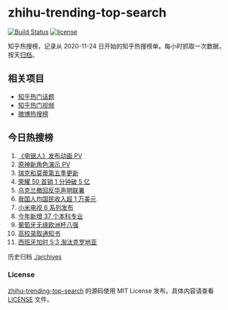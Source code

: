 # zhihu-trending-top-search

[![Build Status](https://github.com/justjavac/zhihu-trending-top-search/workflows/ci/badge.svg?branch=main)](https://github.com/justjavac/zhihu-trending-top-search/actions)
[![license](https://img.shields.io/github/license/justjavac/zhihu-trending-top-search)](https://github.com/justjavac/zhihu-trending-top-search/blob/main/LICENSE)

知乎热搜榜，记录从 2020-11-24 日开始的知乎热搜榜单。每小时抓取一次数据，按天[归档](./archives)。

## 相关项目

- [知乎热门话题](https://github.com/justjavac/zhihu-trending-hot-questions)
- [知乎热门视频](https://github.com/justjavac/zhihu-trending-hot-video)
- [微博热搜榜](https://github.com/justjavac/weibo-trending-hot-search)

## 今日热搜榜

<!-- BEGIN -->
<!-- 最后更新时间 Tue Jun 29 2021 04:05:45 GMT+0800 (China Standard Time) -->

1. [《电锯人》发布动画 PV](https://www.zhihu.com/search?q=电锯人)
2. [原神新角色演示 PV](https://www.zhihu.com/search?q=原神)
3. [瑞克和莫蒂第五季更新](https://www.zhihu.com/search?q=瑞克和莫蒂)
4. [荣耀 50 首销 1 分钟破 5 亿](https://www.zhihu.com/search?q=荣耀50)
5. [乌克兰撤回反华声明联署](https://www.zhihu.com/search?q=乌克兰)
6. [我国人均国民收入超 1 万美元](https://www.zhihu.com/search?q=人均国民收入)
7. [小米电视 6 系列发布](https://www.zhihu.com/search?q=小米电视)
8. [今年新增 37 个本科专业](https://www.zhihu.com/search?q=新专业)
9. [葡萄牙无缘欧洲杯八强](https://www.zhihu.com/search?q=葡萄牙队)
10. [高校录取通知书](https://www.zhihu.com/search?q=高校录取通知书)
11. [西班牙加时 5:3 淘汰克罗地亚](https://www.zhihu.com/search?q=西班牙队)

<!-- END -->

历史归档 [./archives](./archives)

### License

[zhihu-trending-top-search](https://github.com/justjavac/zhihu-trending-top-search)
的源码使用 MIT License 发布。具体内容请查看 [LICENSE](./LICENSE) 文件。

